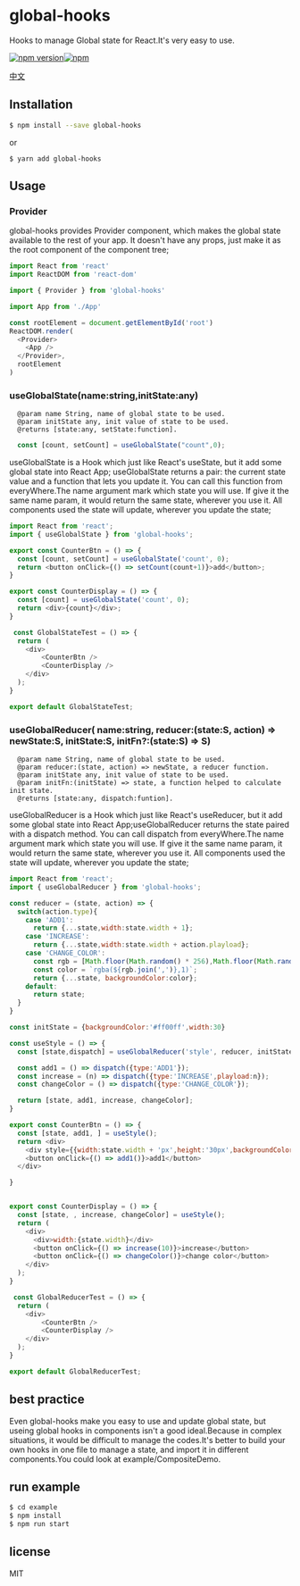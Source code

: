 # global-hooks

Hooks to manage Global state for React.It's very easy to use.

[![npm version](https://img.shields.io/npm/v/global-hooks.svg?style=flat-square)](https://www.npmjs.com/package/global-hooks)[![npm](https://img.shields.io/npm/dm/global-hooks.svg)](https://www.npmjs.com/package/global-hooks)

[中文](./docs/zh-cn.md)

## Installation

```bash
$ npm install --save global-hooks
```

or

```
$ yarn add global-hooks
```

## Usage
### Provider
global-hooks provides Provider component, which makes the global state available to the rest of your app. It doesn't have any props, just make it as the root component of the component tree;
```js
import React from 'react'
import ReactDOM from 'react-dom'

import { Provider } from 'global-hooks'

import App from './App'

const rootElement = document.getElementById('root')
ReactDOM.render(
  <Provider>
    <App />
  </Provider>,
  rootElement
)
```

### useGlobalState(name:string,initState:any)
```
  @param name String, name of global state to be used.
  @param initState any, init value of state to be used.
  @returns [state:any, setState:function].
```
```js
  const [count, setCount] = useGlobalState("count",0);
```
useGlobalState is a Hook which just like React's useState, but it add some global state into React App; useGlobalState returns a pair: the current state value and a function that lets you update it. You can call this function from everyWhere.The name argument mark which state you will use. If give it the same name param, it would return the same state, wherever you use it. All components used the state will update, wherever you update the state;

```js
import React from 'react';
import { useGlobalState } from 'global-hooks';

export const CounterBtn = () => {
  const [count, setCount] = useGlobalState('count', 0);
  return <button onClick={() => setCount(count+1)}>add</button>;
}

export const CounterDisplay = () => {
  const [count] = useGlobalState('count', 0);
  return <div>{count}</div>;
}

 const GlobalStateTest = () => {
  return (
    <div>
        <CounterBtn />
        <CounterDisplay />
    </div>
  );
}

export default GlobalStateTest;

```

### useGlobalReducer( name:string, reducer:(state:S, action) => newState:S, initState:S, initFn?:(state:S) => S)
```
  @param name String, name of global state to be used.
  @param reducer:(state, action) => newState, a reducer function.
  @param initState any, init value of state to be used.
  @param initFn:(initState) => state, a function helped to calculate init state.
  @returns [state:any, dispatch:funtion].
```

useGlobalReducer is a Hook which just like React's useReducer, but it add some global state into React App;useGlobalReducer returns the state paired with a dispatch method. You can call dispatch from everyWhere.The name argument mark which state you will use. If give it the same name param, it would return the same state, wherever you use it. All components used the state will update, wherever you update the state;

```js
import React from 'react';
import { useGlobalReducer } from 'global-hooks';

const reducer = (state, action) => {
  switch(action.type){
    case 'ADD1':
      return {...state,width:state.width + 1};
    case 'INCREASE':
      return {...state,width:state.width + action.playload};
    case 'CHANGE_COLOR':
      const rgb = [Math.floor(Math.random() * 256),Math.floor(Math.random() * 256),Math.floor(Math.random() * 256)];
      const color = `rgba(${rgb.join(',')},1)`;
      return {...state, backgroundColor:color};
    default:
      return state;
  }
}

const initState = {backgroundColor:'#ff00ff',width:30}

const useStyle = () => {
  const [state,dispatch] = useGlobalReducer('style', reducer, initState);

  const add1 = () => dispatch({type:'ADD1'});
  const increase = (n) => dispatch({type:'INCREASE',playload:n});
  const changeColor = () => dispatch({type:'CHANGE_COLOR'});

  return [state, add1, increase, changeColor];
}

export const CounterBtn = () => {
  const [state, add1, ] = useStyle();
  return <div>
    <div style={{width:state.width + 'px',height:'30px',backgroundColor:state.backgroundColor,margin:'6px auto'}}></div>
    <button onClick={() => add1()}>add1</button>
  </div>

}


export const CounterDisplay = () => {
  const [state, , increase, changeColor] = useStyle();
  return (
    <div>
      <div>width:{state.width}</div>
      <button onClick={() => increase(10)}>increase</button>
      <button onClick={() => changeColor()}>change color</button>
    </div>
  );
}

 const GlobalReducerTest = () => {
  return (
    <div>
        <CounterBtn />
        <CounterDisplay />
    </div>
  );
}

export default GlobalReducerTest;
```
## best practice
Even global-hooks make you easy to use and update global state, but useing global hooks in components isn't a good ideal.Because in complex situations, it would be difficult to manage the codes.It's better to build your own hooks in one file to manage a state, and import it in different components.You could look at example/CompositeDemo.

## run example

```bash
$ cd example
$ npm install
$ npm run start
```

## license

MIT
